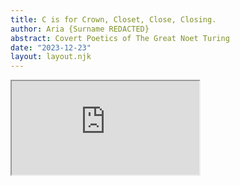 ```yaml
---
title: C is for Crown, Closet, Close, Closing.
author: Aria {Surname REDACTED}
abstract: Covert Poetics of The Great Noet Turing
date: "2023-12-23"
layout: layout.njk
---
```



<div class="max-w-4xl p-4 mx-auto">
  <iframe 
    src="https://gospel.notborges.org/exp/A+IS+NOT+FOR+ALEPH/C+is+for+Crown%2C+Closet%2C+Close%2C+Closing" 
    class="w-full h-[90vh] border-none"
    loading="lazy"
  ></iframe>
</div>

